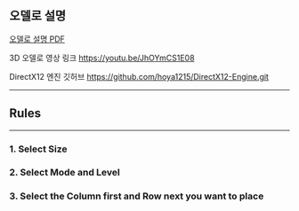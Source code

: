 ## 오델로 설명

[오델로 설명 PDF](https://github.com/user-attachments/files/18266275/4.2D.3D.pdf)

3D 오델로 영상 링크
https://youtu.be/JhOYmCS1E08

DirectX12 엔진 깃허브
https://github.com/hoya1215/DirectX12-Engine.git

---

## Rules
---
### 1. Select Size

### 2. Select Mode and Level

### 3. Select the Column first and Row next you want to place

